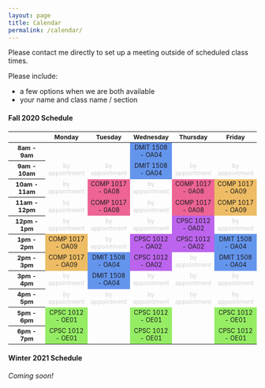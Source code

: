 ```yaml
---
layout: page
title: Calendar
permalink: /calendar/
---
```


Please contact me directly to set up a meeting outside of scheduled class times.

Please include:
* a few options when we are both available
* your name and class name / section


#### Fall 2020 Schedule

<html>
  <style>
    table {font-size: 12.4px; text-align:center;}
    .row-header {width : 80px;}
    .col-header {text-align:center;}
    .appointment {color: #d3d3d3;}
    .comp02 {background-color:#bc64ed;}
    .comp08 {background-color:#ed6495;}
    .comp09 {background-color:#edbc64;}
    .cpsc1012 { background-color:#95ed64;}
    .dmit1508 { background-color:#6495ed;}
  </style>
 <table>
  <thead>
    <tr>
      <th class = "row-header"></th>
      <th class = "col-header">Monday</th>
      <th class = "col-header">Tuesday</th>
      <th class = "col-header">Wednesday</th>
      <th class = "col-header">Thursday</th>
      <th class = "col-header">Friday</th>
    </tr>
  </thead>
  <tbody>
    <tr>
      <th>8am - 9am</th>
      <td></td>
      <td></td>
      <td class="dmit1508">DMIT 1508 - OA04</td>
      <td></td>
      <td></td>
    </tr>
    <tr>
      <th>9am - 10am</th>
      <td class="appointment">by appointment</td>
      <td class="appointment">by appointment</td>
      <td class="dmit1508">DMIT 1508 - OA04</td>
      <td class="appointment">by appointment</td>
      <td class="appointment">by appointment</td>
    </tr>
    <tr>
      <th>10am - 11am</th>
      <td class="appointment">by appointment</td>
      <td class="comp08">COMP 1017 - 0A08</td>
      <td class="appointment">by appointment</td>
      <td class="comp08">COMP 1017 - 0A08</td>
      <td class="comp09">COMP 1017 - OA09</td>
    </tr>
    <tr>
      <th>11am - 12pm</th>
      <td class="appointment">by appointment</td>
      <td class="comp08">COMP 1017 - 0A08</td>
      <td class="appointment">by appointment</td>
      <td class="comp08">COMP 1017 - 0A08</td>
      <td class="comp09">COMP 1017 - OA09</td>
    </tr>
    <tr>
      <th>12pm - 1pm</th>
      <td class="appointment">by appointment</td>
      <td class="appointment">by appointment</td>
      <td class="appointment">by appointment</td>
      <td class="comp02">CPSC 1012 - OA02</td>
      <td class="appointment">by appointment</td>
    </tr>
    <tr>
      <th>1pm - 2pm</th>
      <td class="comp09">COMP 1017 - OA09</td>
      <td class="appointment">by appointment</td>
      <td class="comp02">CPSC 1012 - OA02</td>
      <td class="comp02">CPSC 1012 - OA02</td>
      <td class="dmit1508">DMIT 1508 - OA04</td>
    </tr>
    <tr>
      <th>2pm - 3pm</th>
      <td class="comp09">COMP 1017 - OA09</td>
      <td class="dmit1508">DMIT 1508 - OA04</td>
      <td class="comp02">CPSC 1012 - OA02</td>
      <td class="appointment">by appointment</td>
      <td class="dmit1508">DMIT 1508 - OA04</td>
    </tr>
    <tr>
      <th>3pm - 4pm</th>
      <td class="appointment">by appointment</td>
      <td class="dmit1508">DMIT 1508 - OA04</td>
      <td class="appointment">by appointment</td>
      <td class="appointment">by appointment</td>
      <td class="appointment">by appointment</td>
    </tr>
    <tr>
      <th>4pm - 5pm</th>
      <td class="appointment">by appointment</td>
      <td class="appointment">by appointment</td>
      <td class="appointment">by appointment</td>
      <td class="appointment">by appointment</td>
      <td class="appointment">by appointment</td>
    </tr>
    <tr>
      <th>5pm - 6pm</th>
      <td class="cpsc1012">CPSC 1012 - OE01</td>
      <td></td>
      <td class="cpsc1012">CPSC 1012 - OE01</td>
      <td></td>
      <td class="cpsc1012">CPSC 1012 - OE01</td>
    </tr>
    <tr>
      <th>6pm - 7pm</th>
      <td class="cpsc1012">CPSC 1012 - OE01</td>
      <td></td>
      <td class="cpsc1012">CPSC 1012 - OE01</td>
      <td></td>
      <td class="cpsc1012">CPSC 1012 - OE01</td>
    </tr>
  </tbody>
</table>
</html>

#### Winter 2021 Schedule

*Coming soon!*
